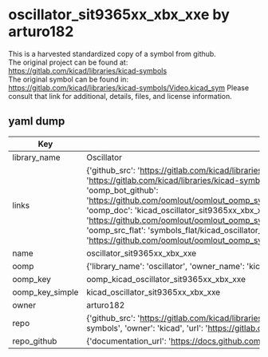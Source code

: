 # oscillator_sit9365xx_xbx_xxe by arturo182  
This is a harvested standardized copy of a symbol from github.  
The original project can be found at:  
https://gitlab.com/kicad/libraries/kicad-symbols  
The original symbol can be found in:
https://gitlab.com/kicad/libraries/kicad-symbols/Video.kicad_sym
Please consult that link for additional, details, files, and license information.  
## yaml dump  
| Key | Value |  
| --- | --- |  
| library_name | Oscillator |  
| links | {'github_src': 'https://gitlab.com/kicad/libraries/kicad-symbols/Video.kicad_sym', 'github_src_repo': 'https://gitlab.com/kicad/libraries/kicad-symbols', 'oomp_bot': 'kicad_oscillator_sit9365xx_xbx_xxe/working', 'oomp_bot_github': 'https://github.com/oomlout/oomlout_oomp_symbol_bot/tree/main/kicad_oscillator_sit9365xx_xbx_xxe/working', 'oomp_doc': 'kicad_oscillator_sit9365xx_xbx_xxe/working', 'oomp_doc_github': 'https://github.com/oomlout/oomlout_oomp_symbol_doc/tree/main/kicad_oscillator_sit9365xx_xbx_xxe/working', 'oomp_src_flat': 'symbols_flat/kicad_oscillator_sit9365xx_xbx_xxe/working', 'oomp_src_flat_github': 'https://github.com/oomlout/oomlout_oomp_symbol_src/tree/main/kicad_oscillator_sit9365xx_xbx_xxe/working'} |  
| name | oscillator_sit9365xx_xbx_xxe |  
| oomp | {'library_name': 'oscillator', 'owner_name': 'kicad', 'symbol_name': 'oscillator_sit9365xx_xbx_xxe'} |  
| oomp_key | oomp_kicad_oscillator_sit9365xx_xbx_xxe |  
| oomp_key_simple | kicad_oscillator_sit9365xx_xbx_xxe |  
| owner | arturo182 |  
| repo | {'github_src': 'https://gitlab.com/kicad/libraries/kicad-symbols/Video.kicad_sym', 'name': 'libraries/kicad-symbols', 'owner': 'kicad', 'url': 'https://gitlab.com/kicad/libraries/kicad-symbols'} |  
| repo_github | {'documentation_url': 'https://docs.github.com/rest/repos/repos#get-a-repository', 'message': 'Not Found'} |  

